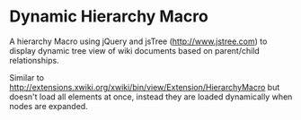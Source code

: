 Dynamic Hierarchy Macro
=======================

A hierarchy Macro using jQuery and jsTree (http://www.jstree.com) to display dynamic tree view of wiki documents based on parent/child relationships.

Similar to http://extensions.xwiki.org/xwiki/bin/view/Extension/HierarchyMacro but doesn't load all elements at once, instead they are loaded dynamically when nodes are expanded.

